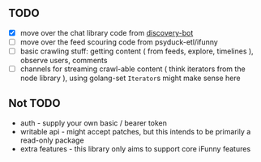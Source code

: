 ## TODO
- [x] move over the chat library code from [discovery-bot](https://github.com/open-ifunny/discovery-bot)
- [ ] move over the feed scouring code from psyduck-etl/ifunny
- [ ] basic crawling stuff: getting content ( from feeds, explore, timelines ), observe users, comments
- [ ] channels for streaming crawl-able content ( think iterators from the node library ), using golang-set `Iterator`s might make sense here

## Not TODO 
- auth - supply your own basic / bearer token 
- writable api - might accept patches, but this intends to be primarily a read-only package 
- extra features - this library only aims to support core iFunny features